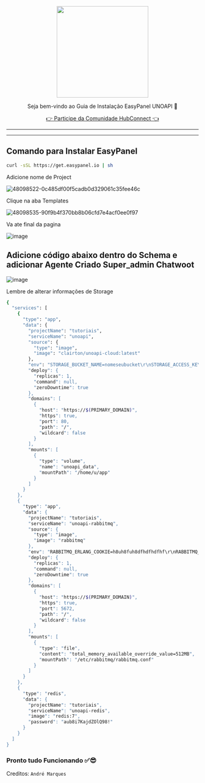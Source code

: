 <p align="center">
<img src="https://cwmkt.com.br/wp-content/uploads/2024/04/logo_github.png" width="240" />
<p align="center">Seja bem-vindo ao Guia de Instalação EasyPanel UNOAPI 🚀</p>
</p>
  
<p align="center"> 
<a href="https://hubconnect.top" target="_blank">👉 Participe da Comunidade HubConnect 👈</a>
</p>

<hr />
<hr />

## Comando para Instalar EasyPanel

```bash
curl -sSL https://get.easypanel.io | sh
```

Adicione nome de Project

![48098522-0c485df00f5cadb0d329061c35fee46c](https://github.com/cwmkt/easypanelevotypebot/assets/91642837/b72c1359-91ca-4bf6-9fb1-32525ba5747b)

Clique na aba Templates

![48098535-90f9b4f370bb8b06cfd7e4acf0ee0f97](https://github.com/cwmkt/easypanelevotypebot/assets/91642837/03c1830c-621c-40b3-94ee-93eb568c8d2e)

Va ate final da pagina

![image](https://github.com/comunidadehubconnect/easypanelwoofedcrm/assets/91642837/828a9e88-45f2-4b6b-98f1-ab4f164d2889)

## Adicione código abaixo dentro do Schema e adicionar Agente Criado Super_admin Chatwoot

![image](https://github.com/comunidadehubconnect/easypanelwoofedcrm/assets/91642837/74b97f33-e5d2-495d-aaba-25bb8b433adf)

Lembre de alterar informações de Storage

```bash
{
  "services": [
    {
      "type": "app",
      "data": {
        "projectName": "tutoriais",
        "serviceName": "unoapi",
        "source": {
          "type": "image",
          "image": "clairton/unoapi-cloud:latest"
        },
        "env": "STORAGE_BUCKET_NAME=nomeseubucket\r\nSTORAGE_ACCESS_KEY_ID=IDSTORAGE\r\nSTORAGE_SECRET_ACCESS_KEY=KEYSTORAGE\r\nSTORAGE_REGION=REGIÃOSTORAGE\r\nSTORAGE_ENDPOINT=https://files3.urlstorage\r\nSTORAGE_FORCE_PATH_STYLE=true\r\nSTORAGE_TIMEOUT_MS=true\r\nBASE_URL=https://$(PRIMARY_DOMAIN)\r\nWEBHOOK_HEADER=Token Agente Criado Super_admin\r\nWEBHOOK_URL=https://urlchatwoot/webhooks/whatsapp\r\nWEBHOOK_TOKEN=Token Agente Criado Super_admin\r\nIGNORE_GROUP_MESSAGES=false\r\nIGNORE_BROADCAST_STATUSES=false\r\nIGNORE_BROADCAST_MESSAGES=false\r\n\r\nIGNORE_STATUS_MESSAGE=false\r\nIGNORE_OWN_MESSAGES=false\r\nUNOAPI_AUTH_TOKEN=\r\nREJECT_CALLS=\r\nREJECT_CALLS_WEBHOOK=\r\nSEND_CONNECTION_STATUS=false\r\nLOG_LEVEL=debug\r\nUNO_LOG_LEVEL=debug\r\nUNOAPI_RETRY_REQUEST_DELAY=1_000\r\nAMQP_URL=amqp://admin:aub8i7KajdZOlQ98!@tutoriais_unoapi-rabbitmq:5672/default\r\nREDIS_URL=redis://default:aub8i7KajdZOlQ98!@tutoriais_unoapi-redis:6379",",
        "deploy": {
          "replicas": 1,
          "command": null,
          "zeroDowntime": true
        },
        "domains": [
          {
            "host": "https://$(PRIMARY_DOMAIN)",
            "https": true,
            "port": 80,
            "path": "/",
            "wildcard": false
          }
        ],
        "mounts": [
          {
            "type": "volume",
            "name": "unoapi_data",
            "mountPath": "/home/u/app"
          }
        ]
      }
    },
    {
      "type": "app",
      "data": {
        "projectName": "tutoriais",
        "serviceName": "unoapi-rabbitmq",
        "source": {
          "type": "image",
          "image": "rabbitmq"
        },
        "env": "RABBITMQ_ERLANG_COOKIE=h8uh8fuh8dfhdfhdfhf\r\nRABBITMQ_DEFAULT_VHOST=default\r\nRABBITMQ_DEFAULT_USER=admin\r\nRABBITMQ_DEFAULT_PASS=aub8i7KajdZOlQ98!",
        "deploy": {
          "replicas": 1,
          "command": null,
          "zeroDowntime": true
        },
        "domains": [
          {
            "host": "https://$(PRIMARY_DOMAIN)",
            "https": true,
            "port": 5672,
            "path": "/",
            "wildcard": false
          }
        ],
        "mounts": [
          {
            "type": "file",
            "content": "total_memory_available_override_value=512MB",
            "mountPath": "/etc/rabbitmq/rabbitmq.conf"
          }
        ]
      }
    },
    {
      "type": "redis",
      "data": {
        "projectName": "tutoriais",
        "serviceName": "unoapi-redis",
        "image": "redis:7",
        "password": "aub8i7KajdZOlQ98!"
      }
    }
  ]
}
```


### Pronto tudo Funcionando ✅😎

Creditos: `André Marques`
